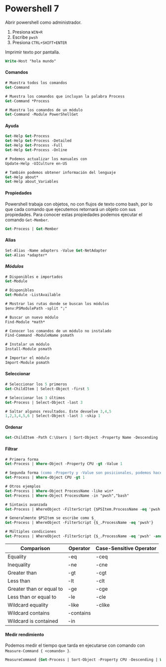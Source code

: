 # Powershell 7

Abrir powershell como administrador.

1. Presiona `WIN+R`
2. Escribe `pwsh`
3. Presiona `CTRL+SHIFT+ENTER`

Imprimir texto por pantalla.

```ps
Write-Host "hola mundo"
```

#### Comandos

```ps
# Muestra todos los comandos
Get-Command

# Muestra los comandos que incluyan la palabra Process
Get-Command *Process

# Muestra los comandos de un módulo
Get-Command -Module PowerShellGet
```

#### Ayuda

```ps
Get-Help Get-Process
Get-Help Get-Process -Detailed
Get-Help Get-Process -Full
Get-Help Get-Process -Online

# Podemos actualizar los manuales con
Update-Help -UICulture en-US

# También podemos obtener información del lenguaje
Get-Help about*
Get-Help about_Variables
```

#### Propiedades

Powershell trabaja con objetos, no con flujos de texto como bash, por lo que cada comando que ejecutemos retornará un objeto con sus propiedades. Para conocer estas propiedades podemos ejecutar el comando `Get-Member`.

```ps
Get-Process | Get-Member
```

#### Alias

```ps
Set-Alias -Name adapters -Value Get-NetAdapter
Get-Alias *adapter*
```

#### *Módulos*

```ps
# Disponibles e importados
Get-Module

# Disponibles
Get-Module -ListAvailable

# Mostrar las rutas donde se buscan los módulos
$env:PSModulePath -split ";"

# Buscar un nuevo módulo
Find-Module *math*

# Conocer los comandos de un módulo no instalado
Find-Command -ModuleName psmath

# Instalar un módulo
Install-Module psmath

# Importar el módulo
Import-Module psmath
```

#### Seleccionar

```ps
# Seleccionar los 5 primeros
Get-ChildItem | Select-Object -first 5

# Seleccionar los 3 últimos
Get-Process | Select-Object -last 3

# Saltar algunos resultados. Este devuelve 3,4,5
1,2,3,4,5,6 | Select-Object -last 3 -skip 1
```

#### Ordenar

```ps
Get-ChildItem -Path C:\Users | Sort-Object -Property Name -Descending
```

#### Filtrar

```ps
# Primera forma
Get-Process | Where-Object -Property CPU -gt -Value 1

# Segunda forma (como -Property y -Value son posicionales, podemos hacerlo más breve)
Get-Process | Where-Object CPU -gt 1

# Otros ejemplos
Get-Process | Where-Object ProcessName -like win*
Get-Process | Where-Object ProcessName -in "pwsh","bash"

# Sintaxis avanzada
Get-Process | WhereObject -FilterScript {$PSItem.ProcessName -eq 'pwsh'}

# Generalmente $PSItem se escribe como $_
Get-Process | WhereObject -FilterScript {$_.ProcessName -eq 'pwsh'}

# Múltiples condiciones
Get-Process | WhereObject -FilterScript {$_.ProcessName -eq 'pwsh' -and $_.CPU -gt 1}
```

| Comparison               | Operator  | Case-Sensitive Operator |
| ------------------------ | --------- | ----------------------- |
| Equality                 | -eq       | -ceq                    |
| Inequality               | -ne       | -cne                    |
| Greater than             | -gt       | -cgt                    |
| Less than                | -lt       | -clt                    |
| Greater than or equal to | -ge       | -cge                    |
| Less than or equal to    | -le       | -cle                    |
| Wildcard equality        | -like     | -clike                  |
| Wildcard contains        | -contains |                         |
| Wildcard is contained    | -in       |                         |

#### Medir rendimiento

Podemos medir el tiempo que tarda en ejecutarse con comando con `Measure-Command { <comando> }`.

```ps
MeasureCommand {Get-Process | Sort-Object -Property CPU -Descending | Where-Object CPU -gt 1}
```
